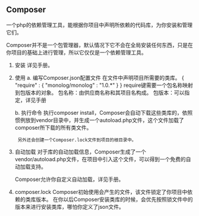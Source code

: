 ## Composer
一个php的依赖管理工具，能根据你项目中声明所依赖的代码库，为你安装和管理它们。

Composer并不是一个包管理器，默认情况下它不会在全局安装任何东西，只是在你项目的基础上进行管理，所以它仅仅是一个依赖管理工具。

1. 安装
	详见手册。

2. 使用
	a. 编写Composer.json配置文件
		在文件中声明项目所需要的类库。
		{
			"require" : {
				"monolog/monolog" : "1.0.*"
			}
		}
		require键需要一个包名称映射到包版本的对象。
		包名称：由供应商名称和其项目名构成。
		包版本：可以指定，详见手册

	b. 执行命令
		执行composer install，Composer会自动下载这些类库的，依照惯例放到vendor目录中，并生成一个autoload.php文件，这个文件加载了composer所下载的所有类文件。

		另外还会创建一个Composer.lock文件到项目的根目录中。

3. 自动加载
	对于库的自动加载信息，Composer生成了一个vendor/autoload.php文件，在项目中引入这个文件，可以得到一个免费的自动加载支持。

	Composer允许你自定义自动加载，详见手册。

4. composer.lock
	Composer初始使用会产生的文件，该文件锁定了你项目中依赖的类库版本。
	在你以后Composer安装类库的时候，会优先按照锁文件中的版本来进行安装类库，哪怕你定义了json文件。
